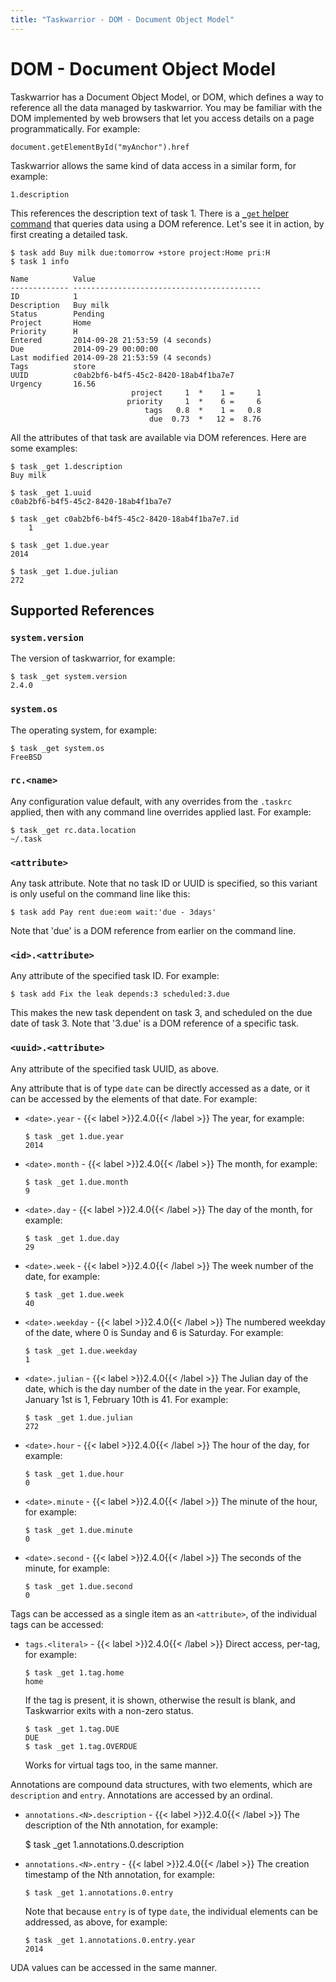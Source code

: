 ```yaml
---
title: "Taskwarrior - DOM - Document Object Model"
---
```


# DOM - Document Object Model

Taskwarrior has a Document Object Model, or DOM, which defines a way to reference all the data managed by taskwarrior.
You may be familiar with the DOM implemented by web browsers that let you access details on a page programmatically.
For example:

```
document.getElementById("myAnchor").href
```

Taskwarrior allows the same kind of data access in a similar form, for example:

```
1.description
```

This references the description text of task 1.
There is a [`_get` helper command](/docs/commands/_get) that queries data using a DOM reference.
Let's see it in action, by first creating a detailed task.

```
$ task add Buy milk due:tomorrow +store project:Home pri:H
$ task 1 info

Name          Value
------------- ------------------------------------------
ID            1
Description   Buy milk
Status        Pending
Project       Home
Priority      H
Entered       2014-09-28 21:53:59 (4 seconds)
Due           2014-09-29 00:00:00
Last modified 2014-09-28 21:53:59 (4 seconds)
Tags          store
UUID          c0ab2bf6-b4f5-45c2-8420-18ab4f1ba7e7
Urgency       16.56
                           project     1  *    1 =     1
                          priority     1  *    6 =     6
                              tags   0.8  *    1 =   0.8
                               due  0.73  *   12 =  8.76
```

All the attributes of that task are available via DOM references.
Here are some examples:

```
$ task _get 1.description
Buy milk

$ task _get 1.uuid
c0ab2bf6-b4f5-45c2-8420-18ab4f1ba7e7

$ task _get c0ab2bf6-b4f5-45c2-8420-18ab4f1ba7e7.id
    1

$ task _get 1.due.year
2014

$ task _get 1.due.julian
272
```

## Supported References

### `system.version`

The version of taskwarrior, for example:

```
$ task _get system.version
2.4.0
```

### `system.os`

The operating system, for example:

```
$ task _get system.os
FreeBSD
```

### `rc.<name>`

Any configuration value default, with any overrides from the `.taskrc` applied, then with any command line overrides applied last.
For example:

```
$ task _get rc.data.location
~/.task
```

### `<attribute>`

Any task attribute.
Note that no task ID or UUID is specified, so this variant is only useful on the command line like this:

```
$ task add Pay rent due:eom wait:'due - 3days'
```

Note that 'due' is a DOM reference from earlier on the command line.

### `<id>.<attribute>`

Any attribute of the specified task ID.
For example:

```
$ task add Fix the leak depends:3 scheduled:3.due
```

This makes the new task dependent on task 3, and scheduled on the due date of task 3.
Note that '3.due' is a DOM reference of a specific task.

### `<uuid>.<attribute>`

Any attribute of the specified task UUID, as above.

Any attribute that is of type `date` can be directly accessed as a date, or it can be accessed by the elements of that date.
For example:

* `<date>.year` - {{< label >}}2.4.0{{< /label >}} The year, for example:
  ```
  $ task _get 1.due.year
  2014
  ```

* `<date>.month` - {{< label >}}2.4.0{{< /label >}} The month, for example:
  ```
  $ task _get 1.due.month
  9
  ```

* `<date>.day`  - {{< label >}}2.4.0{{< /label >}} The day of the month, for example:
  ```
  $ task _get 1.due.day
  29
  ```

* `<date>.week` - {{< label >}}2.4.0{{< /label >}} The week number of the date, for example:
  ```
  $ task _get 1.due.week
  40
  ```

* `<date>.weekday` - {{< label >}}2.4.0{{< /label >}} The numbered weekday of the date, where 0 is Sunday and 6 is Saturday.
  For example:
  ```
  $ task _get 1.due.weekday
  1
  ```

* `<date>.julian` - {{< label >}}2.4.0{{< /label >}} The Julian day of the date, which is the day number of the date in the year.
  For example, January 1st is 1, February 10th is 41.
  For example:
  ```
  $ task _get 1.due.julian
  272
  ```

* `<date>.hour` - {{< label >}}2.4.0{{< /label >}} The hour of the day, for example:
  ```
  $ task _get 1.due.hour
  0
  ```

* `<date>.minute` - {{< label >}}2.4.0{{< /label >}} The minute of the hour, for example:
  ```
  $ task _get 1.due.minute
  0
  ```

* `<date>.second` - {{< label >}}2.4.0{{< /label >}} The seconds of the minute, for example:
  ```
  $ task _get 1.due.second
  0
  ```

Tags can be accessed as a single item as an `<attribute>`, of the individual tags can be accessed:

* `tags.<literal>` - {{< label >}}2.4.0{{< /label >}} Direct access, per-tag, for example:
  ```
  $ task _get 1.tag.home
  home
  ```
  If the tag is present, it is shown, otherwise the result is blank, and Taskwarrior exits with a non-zero status.
  ```
  $ task _get 1.tag.DUE
  DUE
  $ task _get 1.tag.OVERDUE
  ```

  Workѕ for virtual tags too, in the same manner.

Annotations are compound data structures, with two elements, which are `description` and `entry`.
Annotations are accessed by an ordinal.

* `annotations.<N>.description` - {{< label >}}2.4.0{{< /label >}} The description of the Nth annotation, for example:

  $ task _get 1.annotations.0.description

* `annotations.<N>.entry` - {{< label >}}2.4.0{{< /label >}} The creation timestamp of the Nth annotation, for example:
  ```
  $ task _get 1.annotations.0.entry
  ```
  Note that because `entry` is of type `date`, the individual elements can be addressed, as above, for example:
  ```
  $ task _get 1.annotations.0.entry.year
  2014
  ```

UDA values can be accessed in the same manner.
